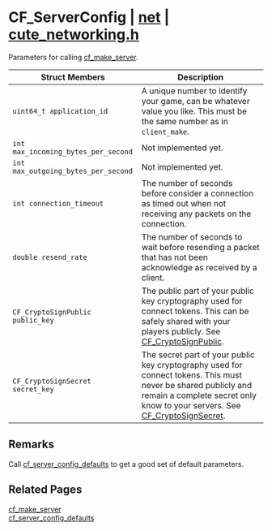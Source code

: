 # CF_ServerConfig | [net](https://github.com/RandyGaul/cute_framework/blob/master/docs/net_readme.md) | [cute_networking.h](https://github.com/RandyGaul/cute_framework/blob/master/include/cute_networking.h)

Parameters for calling [cf_make_server](https://github.com/RandyGaul/cute_framework/blob/master/docs/net/cf_make_server.md).

Struct Members | Description
--- | ---
`uint64_t application_id` | A unique number to identify your game, can be whatever value you like. This must be the same number as in `client_make`.
`int max_incoming_bytes_per_second` | Not implemented yet.
`int max_outgoing_bytes_per_second` | Not implemented yet.
`int connection_timeout` | The number of seconds before consider a connection as timed out when not receiving any packets on the connection.
`double resend_rate` | The number of seconds to wait before resending a packet that has not been acknowledge as received by a client.
`CF_CryptoSignPublic public_key` | The public part of your public key cryptography used for connect tokens. This can be safely shared with your players publicly. See [CF_CryptoSignPublic](https://github.com/RandyGaul/cute_framework/blob/master/docs/net/cf_cryptosignpublic.md).
`CF_CryptoSignSecret secret_key` | The secret part of your public key cryptography used for connect tokens. This must never be shared publicly and remain a complete secret only know to your servers. See [CF_CryptoSignSecret](https://github.com/RandyGaul/cute_framework/blob/master/docs/net/cf_cryptosignsecret.md).

## Remarks

Call [cf_server_config_defaults](https://github.com/RandyGaul/cute_framework/blob/master/docs/net/cf_server_config_defaults.md) to get a good set of default parameters.

## Related Pages

[cf_make_server](https://github.com/RandyGaul/cute_framework/blob/master/docs/net/cf_make_server.md)  
[cf_server_config_defaults](https://github.com/RandyGaul/cute_framework/blob/master/docs/net/cf_server_config_defaults.md)  

